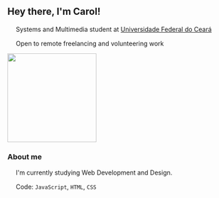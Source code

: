 ## Hey there, I'm Carol!

<img src="https://github.com/carolrolis/carolrolis/assets/126017853/cd37406c-134d-4240-8c3f-4656e04f5737" width="15"> Systems and Multimedia student at [Universidade Federal do Ceará](https://ufc.br)
<img src="https://github.com/carolrolis/carolrolis/assets/126017853/cd37406c-134d-4240-8c3f-4656e04f5737" width="15">


<img src="https://github.com/carolrolis/carolrolis/assets/126017853/cd37406c-134d-4240-8c3f-4656e04f5737" width="15"> Open to remote freelancing and volunteering work
<img src="https://github.com/carolrolis/carolrolis/assets/126017853/cd37406c-134d-4240-8c3f-4656e04f5737" width="15">

<img src="https://github.com/carolrolis/carolrolis/assets/126017853/0957bfc7-196b-4bc4-8978-42318c2f7aad" width="200">

### About me
<img src="https://github.com/carolrolis/carolrolis/assets/126017853/26a6faed-db1f-42d5-b43d-2a7ee1b2e219" width="15"> I'm currently studying Web Development and Design.
<img src="https://github.com/carolrolis/carolrolis/assets/126017853/26a6faed-db1f-42d5-b43d-2a7ee1b2e219" width="15">


<img src="https://github.com/carolrolis/carolrolis/assets/126017853/26a6faed-db1f-42d5-b43d-2a7ee1b2e219" width="15"> Code: `JavaScript`, `HTML`, `CSS`
<img src="https://github.com/carolrolis/carolrolis/assets/126017853/26a6faed-db1f-42d5-b43d-2a7ee1b2e219" width="15">
